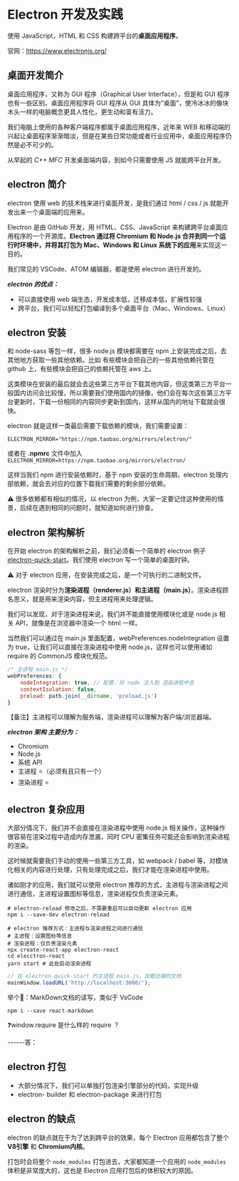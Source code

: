 # Electron 开发及实践

使用 JavaScript，HTML 和 CSS 构建跨平台的**桌面应用程序**。

官网：<https://www.electronjs.org/>

## 桌面开发简介

桌面应用程序，又称为 GUI 程序（Graphical User Interface），但是和 GUI 程序也有一些区别。桌面应用程序将 GUI 程序从 GUI 具体为“桌面”，使冷冰冰的像块木头一样的电脑概念更具人性化，更生动和富有活力。

我们电脑上使用的各种客户端程序都属于桌面应用程序，近年来 WEB 和移动端的兴起让桌面程序渐渐暗淡，但是在某些日常功能或者行业应用中，桌面应用程序仍然是必不可少的。

从早起的 *C++ MFC* 开发桌面端内容，到如今只需要使用 JS 就能跨平台开发。

## electron 简介

electron 使用 web 的技术栈来进行桌面开发，是我们通过 html / css / js 就能开发出来一个桌面端的应用来。

Electron 是由 GitHub 开发，用 HTML、CSS、JavaScript 来构建跨平台桌面应用程序的一个开源库。**Electron 通过将 Chromium 和 Node.js 合并到同一个运行时环境中，并将其打包为 Mac、Windows 和 Linux 系统下的应用**来实现这一目的。

我们常见的 VSCode、ATOM 编辑器，都是使用 electron 进行开发的。

***electron 的优点：***

* 可以直接使用 web 端生态，开发成本低，迁移成本低，扩展性较强
* 跨平台，我们可以轻松打包编译到多个桌面平台（Mac、Windows、Linux）

## electron 安装

和 node-sass 等包一样，很多 node.js 模块都需要在 npm 上安装完成之后，去其他地方获取一些其他依赖。比如 有些模块会把自己的一些其他依赖托管在 github 上，有些模块会把自己的依赖托管在 aws 上。

这类模块在安装的最后就会去这些第三方平台下载其他内容，但这类第三方平台一般国内访问会比较慢，所以需要我们使用国内的镜像，他们会在每次这些第三方平台更新时，下载一份相同的内容同步更新到国内，这样从国内的地址下载就会很快。

electron 就是这样一类最后需要下载依赖的模块，我们需要设置：

```shell
ELECTRON_MIRROR="https://npm.taobao.org/mirrors/electron/"
```

或者在 **.npmrc** 文件中加入 `ELECTRON_MIRROR=https://npm.taobao.org/mirrors/electron/`

这样当我们 npm 进行安装依赖时，基于 npm 安装的生命周期，electron 处理内部依赖，就会去对应的位置下载我们需要的剩余部分依赖。

⚠️ 很多依赖都有相似的情况，以 electron 为例，大家一定要记住这种使用的情景，后续在遇到相同的问题时，就知道如何进行排查。

## electron 架构解析

在开始 electron 的架构解析之前，我们必须看一个简单的 electron 例子 [electron-quick-start](https://github.com/electron/electron-quick-start)。我们使用 electron 写一个简单的桌面时钟。

⚠️ 对于 electron 应用，在安装完成之后，是一个可执行的二进制文件。

electron 渲染时分为**渲染进程（renderer.js）**和**主进程（main.js）**。渲染进程顾名思义，就是用来渲染内容，但主进程用来处理逻辑。

我们可以发现，对于渲染进程来说，我们并不能直接使用模块化或是 node.js 相关 API，就像是在浏览器中渲染一个 html 一样。

当然我们可以通过在 main.js 里面配置，webPreferences.nodeIntegration 设置为 true，让我们可以直接在渲染进程中使用 node.js，这样也可以使用诸如 require 的 CommonJS 模块化规范。

```js
/* 主进程 main.js */
webPreferences: {
    nodeIntegration: true, // 配置，将 node 注入到 渲染进程中去
    contextIsolation: false,
    preload: path.join(__dirname, 'preload.js')
}
```

【备注】主进程可以理解为服务端，渲染进程可以理解为客户端/浏览器端。

***electron 架构 主要分为：***

* Chromium
* Node.js
* 系统 API
* 主进程 ⭐️（必须有且只有一个）
* 渲染进程 ⭐️

## electron 复杂应用

大部分情况下，我们并不会直接在渲染进程中使用 node.js 相关操作，这种操作很容易在渲染过程中造成内存泄漏，同时 CPU 密集任务可能还会影响到渲染进程的渲染。

这时候就需要我们手动的使用一些第三方工具，如 webpack / babel 等，对模块化相关的内容进行处理，只有处理完成之后，我们才能在渲染进程中使用。

诸如刚才的应用，我们就可以使用 electron 推荐的方式，主进程与渲染进程之间进行通信，主进程设置图标等信息，渲染进程仅负责渲染元素。

```shell
# electron-reload 修改之后，不需要重启可以自动更新 electron 应用
npm i --save-dev electron-reload
```

```shell
# electron 推荐方式：主进程与渲染进程之间进行通信
# 主进程：设置图标等信息
# 渲染进程：仅负责渲染元素
npx create-react-app electron-react
cd elecctron-react
yarn start # 此处启动渲染进程
```

```js
// 在 electron-quick-start 的主进程 main.js，加载远端的文档
mainWindow.loadURL('http://localhost:3000/');
```

举个🌰：MarkDown文档的读写，类似于 VsCode

```shell
npm i --save react-markdown
```

❓window.require 是什么样的 require ？

------答：

## electron 打包

* 大部分情况下，我们可以单独打包渲染引擎部分的代码，实现升级
* electron- builder 和 electron-package 来进行打包

## electron 的缺点

electron 的缺点就在于为了达到跨平台的效果，每个 Electron 应用都包含了整个 **V8引擎** 和 **Chromium内核**。

打包时会将整个 `node_modules` 打包进去，大家都知道一个应用的  `node_modules` 体积是非常庞大的，这也是 Electron 应用打包后的体积较大的原因。
